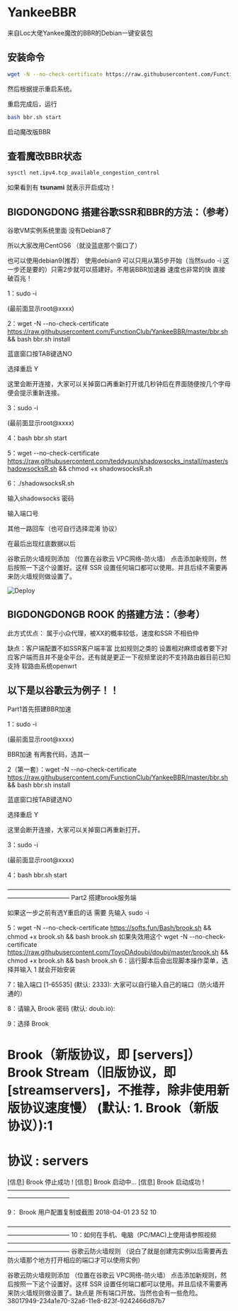 # YankeeBBR
来自Loc大佬Yankee魔改的BBR的Debian一键安装包

## 安装命令
```bash
wget -N --no-check-certificate https://raw.githubusercontent.com/FunctionClub/YankeeBBR/master/bbr.sh && bash bbr.sh install
```

然后根据提示重启系统。

重启完成后，运行

```bash
bash bbr.sh start
```

启动魔改版BBR

## 查看魔改BBR状态
```bash
sysctl net.ipv4.tcp_available_congestion_control
```
如果看到有 **tsunami** 就表示开启成功！




## BIGDONGDONG 搭建谷歌SSR和BBR的方法：（参考）

谷歌VM实例系统里面 没有Debian8了

所以大家改用CentOS6 （就没蓝底那个窗口了）

也可以使用debian9(推荐）
使用debian9 可以只用从第5步开始（当然sudo -i 这一步还是要的）只需2步就可以搭建好。不用装BBR加速器 速度也非常的快 直接破百兆！

1：sudo -i

(最前面显示root@xxxx)

2：wget -N --no-check-certificate https://raw.githubusercontent.com/FunctionClub/YankeeBBR/master/bbr.sh && bash bbr.sh install

蓝底窗口按TAB键选NO

选择重启 Y

这里会断开连接，大家可以关掉窗口再重新打开或几秒钟后在界面随便按几个字母 便会提示重新连接。

3：sudo -i

(最前面显示root@xxxx)

4：bash bbr.sh start

5：wget --no-check-certificate https://raw.githubusercontent.com/teddysun/shadowsocks_install/master/shadowsocksR.sh && chmod +x shadowsocksR.sh

6：./shadowsocksR.sh

输入shadowsocks 密码

输入端口号

其他一路回车（也可自行选择混淆 协议）

在最后出现红底数据以后

谷歌云防火墙规则添加 （位置在谷歌云 VPC网络-防火墙）
点击添加新规则，然后按照一下这个设置好。这样 SSR 设置任何端口都可以使用。并且后续不需要再来防火墙规则做设置了。

![Deploy](https://user-images.githubusercontent.com/34980980/38017949-234a1e70-32a6-11e8-823f-9242466d87b7.png)


## BIGDONGDONGB ROOK 的搭建方法：（参考）

此方式优点： 属于小众代理，被XX的概率较低，速度和SSR 不相伯仲

缺点：客户端配置不如SSR客户端丰富 比如规则之类的 设置相对麻烦或者要下对应客户端而且并不是全平台。还有就是更正一下视频里说的不支持路由器目前已知支持 软路由系统openwrt

## 以下是以谷歌云为例子！！

Part1首先搭建BBR加速

1：sudo -i

(最前面显示root@xxxx)

BBR加速 有两套代码，选其一

2（第一套）：wget -N --no-check-certificate https://raw.githubusercontent.com/FunctionClub/YankeeBBR/master/bbr.sh && bash bbr.sh install

蓝底窗口按TAB键选NO

选择重启 Y

这里会断开连接，大家可以关掉窗口再重新打开。

3：sudo -i

(最前面显示root@xxxx)

4：bash bbr.sh start

——————————————————————————————————————————————
Part2 搭建brook服务端

如果这一步之前有选Y重启的话 需要 先输入 sudo -i

5：wget -N --no-check-certificate https://softs.fun/Bash/brook.sh && chmod +x brook.sh && bash brook.sh
如果失效用这个
wget -N --no-check-certificate https://raw.githubusercontent.com/ToyoDAdoubi/doubi/master/brook.sh && chmod +x brook.sh && bash brook.sh
6：运行脚本后会出现脚本操作菜单，选择并输入 1 就会开始安装

7：输入端口 [1-65535]
(默认: 2333):
大家可以自行输入自己的端口（防火墙开通的）

8：请输入 Brook 密码
(默认: doub.io):

9：选择 Brook

Brook（新版协议，即 [servers]）
Brook Stream（旧版协议，即 [streamservers]，不推荐，除非使用新版协议速度慢）
(默认: 1. Brook（新版协议）):1
========================
协议 : servers
========================
[信息] Brook 停止成功 !
[信息] Brook 启动中...
[信息] Brook 启动成功 !
——————————————————————————————————————————————

9： Brook 用户配置复制或截图
2018-04-01 23 52 10

——————————————————————————————————————————————
10：如何在手机、电脑（PC/MAC)上使用请参照视频
——————————————————————————————————————————————
谷歌云防火墙规则 （说白了就是创建完实例以后需要再去防火墙那个地方打开相应的端口才可以使用实例）

谷歌云防火墙规则添加 （位置在谷歌云 VPC网络-防火墙）
点击添加新规则，然后按照一下这个设置好。这样 SSR 设置任何端口都可以使用。并且后续不需要再来防火墙规则做设置了。缺点是 所有端口开放。当然也会有一些危险。
38017949-234a1e70-32a6-11e8-823f-9242466d87b7
